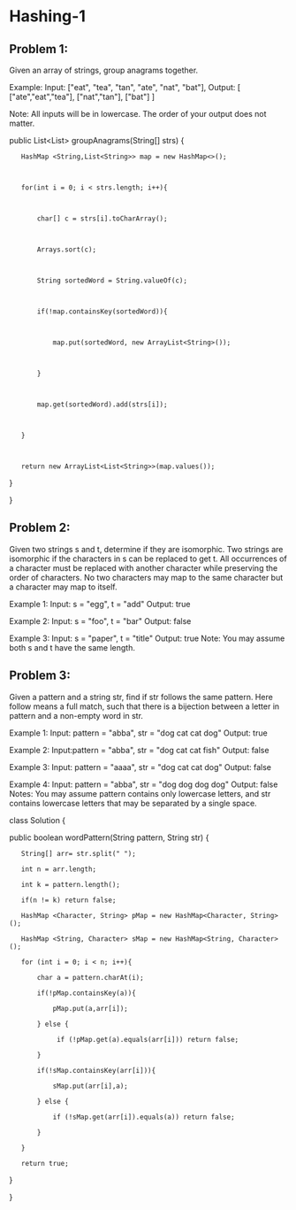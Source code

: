 # Hashing-1

## Problem 1:
Given an array of strings, group anagrams together.

Example:
Input: ["eat", "tea", "tan", "ate", "nat", "bat"],
Output:
[
  ["ate","eat","tea"],
  ["nat","tan"],
  ["bat"]
]

Note:
All inputs will be in lowercase.
The order of your output does not matter.


 public List<List<String>> groupAnagrams(String[] strs) {



       HashMap <String,List<String>> map = new HashMap<>();



       for(int i = 0; i < strs.length; i++){



           char[] c = strs[i].toCharArray();



           Arrays.sort(c);



           String sortedWord = String.valueOf(c);



           if(!map.containsKey(sortedWord)){



               map.put(sortedWord, new ArrayList<String>());



           }



           map.get(sortedWord).add(strs[i]);



       }



       return new ArrayList<List<String>>(map.values());



   }



}

## Problem 2:
Given two strings s and t, determine if they are isomorphic.
Two strings are isomorphic if the characters in s can be replaced to get t.
All occurrences of a character must be replaced with another character while preserving the order of characters. No two characters may map to the same character but a character may map to itself.

Example 1:
Input: s = "egg", t = "add"
Output: true

Example 2:
Input: s = "foo", t = "bar"
Output: false

Example 3:
Input: s = "paper", t = "title"
Output: true
Note:
You may assume both s and t have the same length.

## Problem 3:
Given a pattern and a string str, find if str follows the same pattern.
Here follow means a full match, such that there is a bijection between a letter in pattern and a non-empty word in str.

Example 1:
Input: pattern = "abba", str = "dog cat cat dog"
Output: true

Example 2:
Input:pattern = "abba", str = "dog cat cat fish"
Output: false

Example 3:
Input: pattern = "aaaa", str = "dog cat cat dog"
Output: false

Example 4:
Input: pattern = "abba", str = "dog dog dog dog"
Output: false
Notes:
You may assume pattern contains only lowercase letters, and str contains lowercase letters that may be separated by a single space.

class Solution {

   public boolean wordPattern(String pattern, String str) {

       String[] arr= str.split(" ");

       int n = arr.length;

       int k = pattern.length();

       if(n != k) return false;

       HashMap <Character, String> pMap = new HashMap<Character, String>();

       HashMap <String, Character> sMap = new HashMap<String, Character>();

       for (int i = 0; i < n; i++){

           char a = pattern.charAt(i);

           if(!pMap.containsKey(a)){

               pMap.put(a,arr[i]);

           } else {

                if (!pMap.get(a).equals(arr[i])) return false;

           }

           if(!sMap.containsKey(arr[i])){

               sMap.put(arr[i],a);

           } else {

               if (!sMap.get(arr[i]).equals(a)) return false;

           }

       }

       return true;

   }

}
